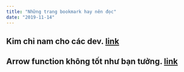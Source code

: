 ```yaml
---
title: "Những trang bookmark hay nên đọc"
date: "2019-11-14"
---
```


## Kim chỉ nam cho các dev. [link](https://khalilstemmler.com/articles/software-design-architecture/full-stack-software-design/?fbclid=IwAR1y5k4qpYyweTfBwnWP1NkDDWg-ldftYFlLpkkPd7s6ckbHa0MUPNRXdRQ)
## Arrow function không tốt như bạn tưởng. [link](https://medium.com/@charpeni/arrow-functions-in-class-properties-might-not-be-as-great-as-we-think-3b3551c440b1)